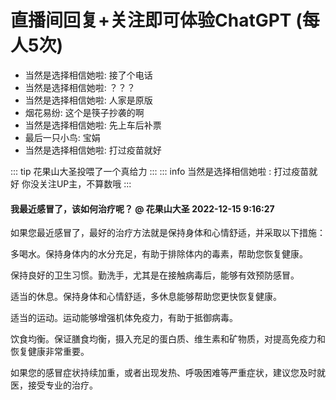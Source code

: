 # 直播间回复+关注即可体验ChatGPT (每人5次)
<ul class="gpt-fix-window"><li>当然是选择相信她啦: <span style="color:var(--vp-c-brand);"> 接了个电话</span></li><li>当然是选择相信她啦: <span style="color:var(--vp-c-brand);"> ？？？</span></li><li>当然是选择相信她啦: <span style="color:var(--vp-c-brand);"> 人家是原版</span></li><li>烟花易纷: <span style="color:var(--vp-c-brand);"> 这个是筷子抄袭的啊</span></li><li>当然是选择相信她啦: <span style="color:var(--vp-c-brand);"> 先上车后补票</span></li><li>最后一只小鸟: <span style="color:var(--vp-c-brand);"> 宝娟</span></li><li>当然是选择相信她啦: <span style="color:var(--vp-c-brand);"> 打过疫苗就好</span></li></ul>

::: tip 花果山大圣投喂了一个真给力
:::
::: info 当然是选择相信她啦   :<span style="color:var(--vp-c-brand);"> 打过疫苗就好 </span> 
 <span style="color:var(--vp-c-brand);">你没关注UP主，不算数哦</span>
:::
#### 我最近感冒了，该如何治疗呢？ @ 花果山大圣  2022-12-15 9:16:27
如果您最近感冒了，最好的治疗方法就是保持身体和心情舒适，并采取以下措施：

多喝水。保持身体内的水分充足，有助于排除体内的毒素，帮助您恢复健康。

保持良好的卫生习惯。勤洗手，尤其是在接触病毒后，能够有效预防感冒。

适当的休息。保持身体和心情舒适，多休息能够帮助您更快恢复健康。

适当的运动。运动能够增强机体免疫力，有助于抵御病毒。

饮食均衡。保证膳食均衡，摄入充足的蛋白质、维生素和矿物质，对提高免疫力和恢复健康非常重要。

 如果您的感冒症状持续加重，或者出现发热、呼吸困难等严重症状，建议您及时就医，接受专业的治疗。